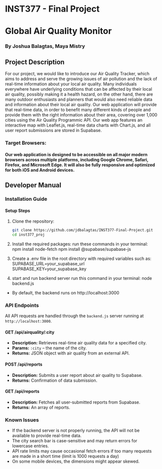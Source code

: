 # INST377 - Final Project
# Global Air Quality Monitor
### By Joshua Balagtas, Maya Mistry

## Project Description
For our project, we would like to introduce our Air Quality Tracker, which aims to address and serve the growing issues of air pollution and the lack of real-time information about your local air quality. Many individuals everywhere have underlying conditions that can be affected by their local air quality, possibly making it a health hazard, on the other hand, there are many outdoor enthusiasts and planners that would also need reliable data and information about their local air quality. Our web application will provide that real-time data, in order to benefit many different kinds of people and provide them with the right information about their area, covering over 1,000 cities using the Air Quality Programmic API. Our web app features an interactive map with Leaflet.js, real-time data charts with Chart.js, and all user report submissions are stored in Supabase. 

### Target Browsers:
#### Our web application is designed to be accessible on all major modern browsers across multiple platforms, including Google Chrome, Safari, Firefox, and Microsoft Edge. It will also be fully responsive and optimized for both iOS and Android devices.

## Developer Manual
### Installation Guide

#### Setup Steps
1. Clone the repository:
   ```bash
   git clone https://github.com/jdbalagtas/INST377-Final-Project.git
   cd inst377_proj


2. Install the required packages:
run these commands in your terminal: 
npm install node-fetch
npm install @supabase/supabase-js

3. Create a .env file in the root directory with required variables such as:
SUPABASE_URL=your_supabase_url
SUPABASE_KEY=your_supabase_key

4. start and run backend server
run this command in your terminal: node backend.js
- By default, the backend runs on http://localhost:3000


### API Endpoints
All API requests are handled through the `backend.js` server running at `http://localhost:3000`.

#### GET /api/airquality/:city
- **Description:** Retrieves real-time air quality data for a specified city.
- **Params:** `:city` – the name of the city.
- **Returns:** JSON object with air quality from an external API.

#### POST /api/reports
- **Description:** Submits a user report about air quality to Supabase.
- **Returns:** Confirmation of data submission.

#### GET /api/reports
- **Description:** Fetches all user-submitted reports from Supabase.
- **Returns:** An array of reports.

### Known Issues
- If the backend server is not properly running, the API will not be available to provide real-time data.
- The city search bar is case-sensitive and may return errors for lowercase entries.
- API rate limits may cause occasional fetch errors if too many requests are made in a short time (limit is 1000 requests a day)
- On some mobile devices, the dimensions might appear skewed. 

